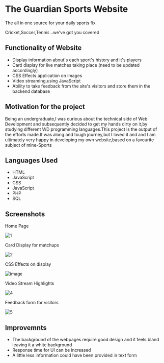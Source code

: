 # The Guardian Sports Website

The all in one source for your daily sports fix

Cricket,Soccer,Tennis ..we've got you covered

## Functionality of Website

- Display information about's each sport's history and it's players
- Card display for live matches taking place (need to be updated accordingly)
- CSS Effects application on images
- Video streaming,using JavaScript
- Ability to take feedback from the site's visitors and store them in the backend database

## Motivation for the project

Being an undergraduate,I was curious about the technical side of Web Development and subsequently decided to get my hands dirty on it,by studying different WD programming languages.This project is the output of the efforts made.It was along and tough journey,but I loved it and and I am ultimately very happy in developing my own website,based on a favourite subject of mine-Sports 

## Languages Used
- HTML
- JavaScript
- CSS
- JavaScript
- PHP
- SQL

## Screenshots 

Home Page 

![1](https://user-images.githubusercontent.com/77625109/122787087-9afa6b80-d2d2-11eb-9118-0a67f0d7d500.jpg)

Card Display for matchups

![2](https://user-images.githubusercontent.com/77625109/122789530-080f0080-d2d5-11eb-9e35-2144b8d06c95.jpg)

CSS Effects on display

![image](https://user-images.githubusercontent.com/77625109/122790221-ba46c800-d2d5-11eb-9008-7dc5db2e33d8.jpg)

Video Stream Highlights

![4](https://user-images.githubusercontent.com/77625109/122791009-756f6100-d2d6-11eb-9cde-09fbd53a66de.png)

Feedback form for visitors

![5](https://user-images.githubusercontent.com/77625109/122791610-01818880-d2d7-11eb-8828-c76e3da983b0.jpg)

## Improvemnts

- The background of the webpages require good design and it feels bland leaving it a white background
- Response time for UI can be increased
- A little less information could have been provided in text form 


